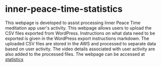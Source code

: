 # inner-peace-time-statistics
This webpage is developed to assist processing Inner Peace Time meditation app user's activity.
This webpage allows users to upload the CSV files exported from WordPress. Instructions on what data need to be exported is given in the WordPress export instructions markdown.
The uploaded CSV files are stored in the AWS and processed to separate data based on user activity.
The video details associated with user activity are also added to the processed files. 
The webpage can be accessed at <a href="https://innerpowermindset.com/data-ipt/login.html" target="blank">statistics</a>

